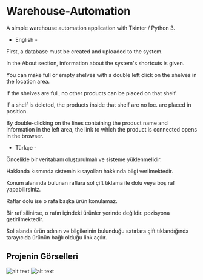 # Warehouse-Automation
A simple warehouse automation application with Tkinter / Python 3.

- English -

First, a database must be created and uploaded to the system.

In the About section, information about the system's shortcuts is given.

You can make full or empty shelves with a double left click on the shelves in the location area.

If the shelves are full, no other products can be placed on that shelf.

If a shelf is deleted, the products inside that shelf are no loc. are placed in position.

By double-clicking on the lines containing the product name and information in the left area, the link to which the product is connected opens in the browser.

- Türkçe -

Öncelikle bir veritabanı oluşturulmalı ve sisteme yüklenmelidir.

Hakkında kısmında sistemin kısayolları hakkında bilgi verilmektedir.

Konum alanında bulunan raflara sol çift tıklama ile dolu veya boş raf yapabilirsiniz.

Raflar dolu ise o rafa başka ürün konulamaz.

Bir raf silinirse, o rafın içindeki ürünler yerinde değildir. pozisyona getirilmektedir.

Sol alanda ürün adının ve bilgilerinin bulunduğu satırlara çift tıklandığında tarayıcıda ürünün bağlı olduğu link açılır.

## Projenin Görselleri

![alt text]([http://url/to/img.png](https://i.im.ge/2022/06/15/rJD7Z9.png))
![alt text]([http://url/to/img.png](https://i.im.ge/2022/06/15/rJDIXX.png))



